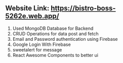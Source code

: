 ## Website Link: https://bistro-boss-5262e.web.app/

1. Used MongoDB Database for Backend
2. CRUD Operations for data post and fetch
3. Email and Password authentication using Firebase
4. Google Login With Firebase
5. sweetalert for message
6. React Awesome Components to better ui

